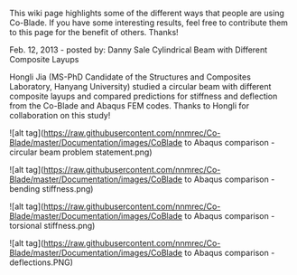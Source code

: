 This wiki page highlights some of the different ways that people are using Co-Blade. If you have some interesting results, feel free to contribute them to this page for the benefit of others. Thanks!


Feb. 12, 2013 - posted by: Danny Sale
Cylindrical Beam with Different Composite Layups

Hongli Jia (MS-PhD Candidate of the Structures and Composites Laboratory, Hanyang University) studied a circular beam with different composite layups and compared predictions for stiffness and deflection from the Co-Blade and Abaqus FEM codes. Thanks to Hongli for collaboration on this study!

![alt tag](https://raw.githubusercontent.com/nnmrec/Co-Blade/master/Documentation/images/CoBlade to Abaqus comparison - circular beam problem statement.png)

![alt tag](https://raw.githubusercontent.com/nnmrec/Co-Blade/master/Documentation/images/CoBlade to Abaqus comparison - bending stiffness.png)

![alt tag](https://raw.githubusercontent.com/nnmrec/Co-Blade/master/Documentation/images/CoBlade to Abaqus comparison - torsional stiffness.png)

![alt tag](https://raw.githubusercontent.com/nnmrec/Co-Blade/master/Documentation/images/CoBlade to Abaqus comparison - deflections.PNG)
